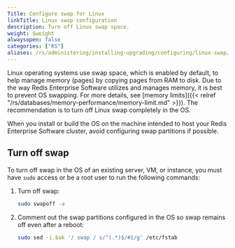 ```yaml
---
Title: Configure swap for Linux
linkTitle: Linux swap configuration
description: Turn off Linux swap space.
weight: $weight
alwaysopen: false
categories: ["RS"]
aliases: /rs/administering/installing-upgrading/configuring/linux-swap/
---
```

Linux operating systems use swap space, which is enabled by default, to help manage memory (pages) by
copying pages from RAM to disk. Due to the way Redis Enterprise Software
utilizes and manages memory, it is best to prevent OS swapping. For more details, see [memory limits]({{< relref "/rs/databases/memory-performance/memory-limit.md" >}}). The
recommendation is to turn off Linux swap completely in the OS.

When you install or build the OS on the machine intended to host your Redis Enterprise Software cluster, avoid configuring swap partitions if possible.

## Turn off swap

To turn off swap in the OS of an existing server, VM, or instance, you
must have `sudo` access or be a root user to run the following commands:

1. Turn off swap:

    ```sh
    sudo swapoff -a
    ```

1. Comment out the swap partitions configured in the OS so swap remains off even after a reboot:

    ```sh
    sudo sed -i.bak '/ swap / s/^(.*)$/#1/g' /etc/fstab
    ```
